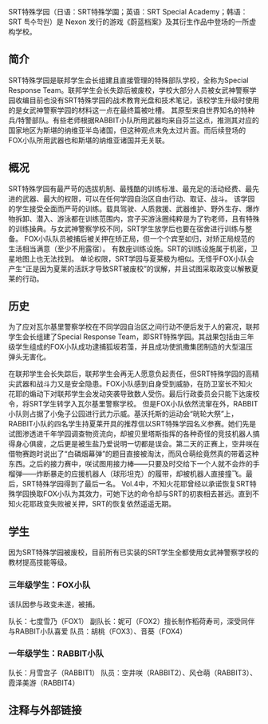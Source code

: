 SRT特殊学园（日语：SRT特殊学園；英语：SRT Special Academy；韩语：SRT 특수학원）是 Nexon 发行的游戏《蔚蓝档案》及其衍生作品中登场的一所虚构学校。

## 简介
SRT特殊学园是联邦学生会长组建且直接管理的特殊部队学校，全称为Special Response Team。联邦学生会长失踪后被废校，学校大部分人员被女武神警察学园收编目前也没有SRT特殊学园的战术教育光盘和技术笔记，该校学生升级时使用的是女武神警察学园的材料这一点在最终篇被吐槽。
其原型来自世界知名的特种兵/特警部队。有些老师根据RABBIT小队所用武器均来自芬兰这点，推测其对应的国家地区为斯堪的纳维亚半岛诸国，但这种观点未免太过片面。而后续登场的FOX小队所用武器也和斯堪的纳维亚诸国并无关联。

## 概况
SRT特殊学园有最严苛的选拔机制、最残酷的训练标准、最充足的活动经费、最先进的武器、最大的权限，可以在任何学园自治区自由行动、取证、战斗。
该学园的学生接受全面而严苛的训练。载具驾驶、人质救援、武器维护、野外生存、爆炸物拆卸、潜入、游泳都在训练范围内，宫子买游泳圈纯粹是为了钓老师，且有特殊的训练操典。与女武神警察学校不同，SRT学生放学后也要在宿舍进行训练与整备。
FOX小队队员被捕后被关押在矫正局，但一个个宾至如归，对矫正局规范的生活相当满意（至少不用露宿）。
有数座训练设施。SRT的训练设施属于机密，卫星地图上也无法找到。
单论权限，SRT学园与夏莱极为相似。无怪乎FOX小队会产生“正是因为夏莱的活跃才导致SRT被废校”的误解，并且试图采取政变以解散夏莱的行动。

## 历史
为了应对瓦尔基里警察学校在不同学园自治区之间行动不便后发于人的窘况，联邦学生会长组建了Special Response Team，即SRT特殊学园。其战果包括由三年级学生组成的FOX小队成功逮捕狐坂若藻，并且成功使凯撒集团制造的大型温压弹头无害化。

在联邦学生会长失踪后，联邦学生会再无人愿意负起责任，但SRT特殊学园的高精尖武器和战斗力又是安全隐患。FOX小队感到自身受到威胁，在防卫室长不知火花耶的煽动下对联邦学生会发动突袭导致数人受伤。最后行政委员会只能下达废校令，将SRT学生转学入瓦尔基里警察学校。
但是FOX小队依然流窜在外，RABBIT小队则占据了小兔子公园进行武力示威。基沃托斯的运动会“晄轮大祭”上，RABBIT小队的四名学生持夏莱开具的推荐信以SRT特殊学园名义参赛。她们先是试图渗透进千年学园调查物资流向，却被贝里塔斯指挥的各种奇怪的竞技机器人搞得身心俱疲，之后更是被生盐乃爱说明一切都是误会。第二天的正赛上，空井咲在借物赛跑时说出了“白磷烟幕弹”的题目直接被淘汰，而风仓萌绘竟然真的带着这种东西。之后的接力赛中，咲试图用接力棒——只要及时交给下一个人就不会炸的手榴弹——炸断暴走的应援机器人（球形坦克）的履带，却被机器人直接撞飞。最后，SRT特殊学园得到了最后一名。
Vol.4中，不知火花耶曾经以承诺恢复SRT特殊学园换取FOX小队为其效力，可她下达的命令却与SRT的初衷相去甚远。直到不知火花耶政变失败被关押，SRT的恢复依然遥遥无期。

## 学生
因为SRT特殊学园被废校，目前所有已实装的SRT学生全都使用女武神警察学校的教材提高技能等级。

### 三年级学生：FOX小队
该队因参与政变未遂，被捕。

队长：七度雪乃（FOX1）
副队长：妮可（FOX2）擅长制作稻荷寿司，深受同伴与RABBIT小队喜爱
队员：胡桃（FOX3）、音葵（FOX4）

### 一年级学生：RABBIT小队
队长：月雪宫子（RABBIT1）
队员：空井咲（RABBIT2）、风仓萌（RABBIT3）、霞泽美游（RABBIT4）

## 注释与外部链接